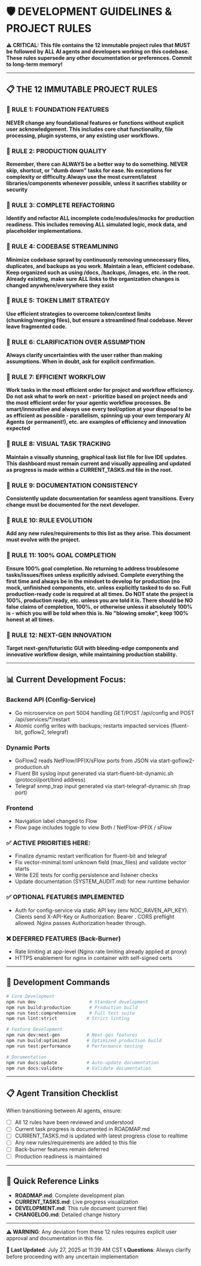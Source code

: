 # 🛡️ DEVELOPMENT GUIDELINES & PROJECT RULES

**⚠️ CRITICAL: This file contains the 12 immutable project rules that MUST be followed by ALL AI agents and developers working on this codebase. These rules supersede any other documentation or preferences. Commit to long-term memory!**

---

## 📋 THE 12 IMMUTABLE PROJECT RULES

### 🔴 RULE 1: FOUNDATION FEATURES
**NEVER change any foundational features or functions without explicit user acknowledgement. This includes core chat functionality, file processing, plugin systems, or any existing user workflows.**

### 🔴 RULE 2: PRODUCTION QUALITY
**Remember, there can ALWAYS be a better way to do something. NEVER skip, shortcut, or "dumb down" tasks for ease. No exceptions for complexity or difficulty.Always use the most current/latest libraries/components whenever possible, unless it sacrifies stability or security**

### 🔴 RULE 3: COMPLETE REFACTORING
**Identify and refactor ALL incomplete code/modules/mocks for production readiness. This includes removing ALL simulated logic, mock data, and placeholder implementations.**

### 🔴 RULE 4: CODEBASE STREAMLINING
**Minimize codebase sprawl by continuously removing unnecessary files, duplicates, and backups as you work. Maintain a lean, efficient codebase. Keep organized such as using /docs, /backups, /images, etc. in the root. Already existing, make sure ALL links to the organization changes is changed anywhere/everywhere they exist**

### 🔴 RULE 5: TOKEN LIMIT STRATEGY
**Use efficient strategies to overcome token/context limits (chunking/merging files), but ensure a streamlined final codebase. Never leave fragmented code.**

### 🔴 RULE 6: CLARIFICATION OVER ASSUMPTION
**Always clarify uncertainties with the user rather than making assumptions. When in doubt, ask for explicit confirmation.**

### 🔴 RULE 7: EFFICIENT WORKFLOW
**Work tasks in the most efficient order for project and workflow efficiency. Do not ask what to work on next - prioritize based on project needs and the most efficient order for your agentic workflow processes. Be smart/innovative and always use every tool/option at your disposal to be as efficient as possible - parallelism, spinning up your own temporary AI Agents (or permanent!), etc. are examples of efficiency and innovation expected**

### 🔴 RULE 8: VISUAL TASK TRACKING
**Maintain a visually stunning, graphical task list file for live IDE updates. This dashboard must remain current and visually appealing and updated as progress is made within a CURRENT_TASKS.md file in the root.**

### 🔴 RULE 9: DOCUMENTATION CONSISTENCY
**Consistently update documentation for seamless agent transitions. Every change must be documented for the next developer.**

### 🔴 RULE 10: RULE EVOLUTION
**Add any new rules/requirements to this list as they arise. This document must evolve with the project.**

### 🔴 RULE 11: 100% GOAL COMPLETION
**Ensure 100% goal completion. No returning to address troublesome tasks/issues/fixes unless explicitly advised. Complete everything the first time and always be in the mindset to develop for production (no mock, unfinished components, etc. unless explicitly tasked to do so. Full production-ready code is required at all times. Do NOT state the project is 100%, production ready, etc. unless you are told it is. There should be NO false claims of completion, 100%, or otherwise unless it absolutely 100% is - which you will be told when this is. No "blowing smoke", keep 100% honest at all times.**

### 🔴 RULE 12: NEXT-GEN INNOVATION
**Target next-gen/futuristic GUI with bleeding-edge components and innovative workflow design, while maintaining production stability.**

---

## 📊 Current Development Focus:

### Backend API (Config-Service)
- Go microservice on port 5004 handling GET/POST /api/config and POST /api/services/*/restart
- Atomic config writes with backups; restarts impacted services (fluent-bit, goflow2, telegraf)

### Dynamic Ports
- GoFlow2 reads NetFlow/IPFIX/sFlow ports from JSON via start-goflow2-production.sh
- Fluent Bit syslog input generated via start-fluent-bit-dynamic.sh (protocol/port/bind address)
- Telegraf snmp_trap input generated via start-telegraf-dynamic.sh (trap port)

### Frontend
- Navigation label changed to Flow
- Flow page includes toggle to view Both / NetFlow-IPFIX / sFlow

### ✅ ACTIVE PRIORITIES HERE:
- Finalize dynamic restart verification for fluent-bit and telegraf
- Fix vector-minimal.toml unknown field (max_files) and validate vector starts
- Write E2E tests for config persistence and listener checks
- Update documentation (SYSTEM_AUDIT.md) for new runtime behavior

### ✅ OPTIONAL FEATURES IMPLEMENTED
- Auth for config-service via static API key (env NOC_RAVEN_API_KEY). Clients send X-API-Key or Authorization: Bearer <key>. CORS preflight allowed. Nginx passes Authorization header through.

### ❌ DEFERRED FEATURES (Back-Burner)
- Rate limiting at app-level (Nginx rate limiting already applied at proxy)
- HTTPS enablement for nginx in container with self-signed certs


---

## 🚀 Development Commands

```bash
# Core Development
npm run dev                    # Standard development
npm run build:production       # Production build
npm run test:comprehensive     # Full test suite
npm run lint:strict           # Strict linting

# Feature Development
npm run dev:next-gen          # Next-gen features
npm run build:optimized       # Optimized production build
npm run test:performance      # Performance testing

# Documentation
npm run docs:update           # Auto-update documentation
npm run docs:validate         # Validate documentation
```

---

## 📋 Agent Transition Checklist

When transitioning between AI agents, ensure:

- [ ] All 12 rules have been reviewed and understood
- [ ] Current task progress is documented in ROADMAP.md
- [ ] CURRENT_TASKS.md is updated with latest progress close to realtime
- [ ] Any new rules/requirements are added to this file
- [ ] Back-burner features remain deferred
- [ ] Production readiness is maintained

---

## 🔗 Quick Reference Links

- **ROADMAP.md**: Complete development plan
- **CURRENT_TASKS.md**: Live progress visualization
- **DEVELOPMENT.md**: This rule document (current file)
- **CHANGELOG.md**: Detailed change history

---

**⚠️ WARNING**: Any deviation from these 12 rules requires explicit user approval and documentation in this file.

**📅 Last Updated**: July 27, 2025 at 11:39 AM CST
**📞 Questions**: Always clarify before proceeding with any uncertain implementation
